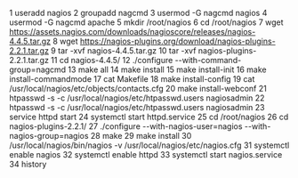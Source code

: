  1  useradd nagios
    2  groupadd nagcmd
    3  usermod -G nagcmd nagios
    4  usermod -G nagcmd apache
    5  mkdir /root/nagios
    6  cd /root/nagios
    7  wget https://assets.nagios.com/downloads/nagioscore/releases/nagios-4.4.5.tar.gz
    8  wget https://nagios-plugins.org/download/nagios-plugins-2.2.1.tar.gz
    9  tar -xvf nagios-4.4.5.tar.gz
   10  tar -xvf nagios-plugins-2.2.1.tar.gz
   11  cd nagios-4.4.5/
   12  ./configure --with-command-group=nagcmd
   13  make all
   14  make install
   15  make install-init
   16  make install-commandmode
   17  cat Makefile
   18  make install-config
   19  cat /usr/local/nagios/etc/objects/contacts.cfg
   20   make install-webconf
   21  htpasswd -s -c /usr/local/nagios/etc/htpasswd.users nagiosadmin
   22  htpasswd -s -c /usr/local/nagios/etc/htpasswd.users nagiosadmin
   23  service httpd start
   24  systemctl start httpd.service
   25  cd /root/nagios
   26  cd nagios-plugins-2.2.1/
   27  ./configure --with-nagios-user=nagios --with-nagios-group=nagios
   28  make
   29  make install
   30  /usr/local/nagios/bin/nagios -v /usr/local/nagios/etc/nagios.cfg
   31  systemctl enable nagios
   32  systemctl enable httpd
   33  systemctl start nagios.service
   34  history